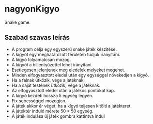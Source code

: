 # nagyonKigyo
Snake game.

## Szabad szavas leírás
* A program célja egy egyszerű snake játék készítése.
* A kígyót egy meghatározott területen tudjuk irányítani. 
* A kígyó folyamatosan mozog.
* A kígyót a billentyűzettel lehet irányítani.
* Esetlegesen jelenjenek meg eledelek melyeket megehet.
* Minden elfogyasztott eledel után egy egységgel növekedjen a kígyó.
* Ha a falnak ütközik, vége a játéknak.
* Ha a saját testének ütközik, vége a játéknak.
* Az elfogyasztott eledel után a játékos pontokat kap.
* A kígyó kezdeti hossza 5 egység legyen.
* Fix sebességgel mozogjon.
* A játék akkor ér véget, ha a kígyó teljesen kitölti a játékteret.
* A játéktér induló mérete 50 * 50 egység.
* A játék indulása új játék gombra kattintva indul

